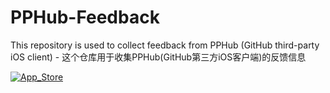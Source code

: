 # PPHub-Feedback
 This repository is used to collect feedback from PPHub (GitHub third-party iOS client) - 这个仓库用于收集PPHub(GitHub第三方iOS客户端)的反馈信息

[![App_Store](https://github.com/jkpang/PPHub-Feedback/blob/master/Resource/Download_on_the_App_Store_135x40.svg)]()

